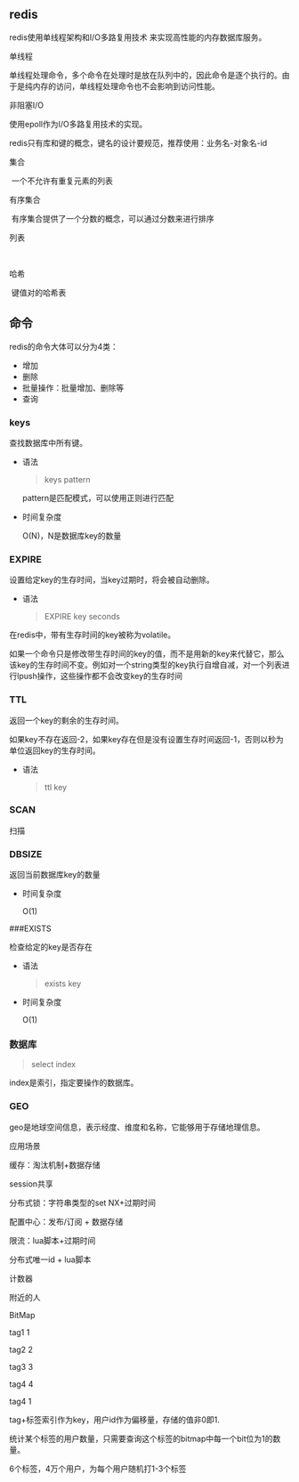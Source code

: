 ## redis

redis使用单线程架构和I/O多路复用技术 来实现高性能的内存数据库服务。



单线程

单线程处理命令，多个命令在处理时是放在队列中的，因此命令是逐个执行的。由于是纯内存的访问，单线程处理命令也不会影响到访问性能。



非阻塞I/O

使用epoll作为I/O多路复用技术的实现。



redis只有库和键的概念，键名的设计要规范，推荐使用：业务名-对象名-id











集合

​	一个不允许有重复元素的列表



有序集合

​	有序集合提供了一个分数的概念，可以通过分数来进行排序

列表

​	

哈希

​	键值对的哈希表



## 命令

redis的命令大体可以分为4类：

- 增加
- 删除
- 批量操作：批量增加、删除等
- 查询

### keys

查找数据库中所有键。

- 语法

  > keys pattern

  pattern是匹配模式，可以使用正则进行匹配

- 时间复杂度

  O(N)，N是数据库key的数量



### EXPIRE

设置给定key的生存时间，当key过期时，将会被自动删除。

- 语法

  > EXPIRE key seconds

在redis中，带有生存时间的key被称为volatile。

如果一个命令只是修改带生存时间的key的值，而不是用新的key来代替它，那么该key的生存时间不变。例如对一个string类型的key执行自增自减，对一个列表进行lpush操作，这些操作都不会改变key的生存时间



### TTL

返回一个key的剩余的生存时间。

如果key不存在返回-2，如果key存在但是没有设置生存时间返回-1，否则以秒为单位返回key的生存时间。

- 语法

  > ttl key



### SCAN

扫描





### DBSIZE

返回当前数据库key的数量

- 时间复杂度

  O(1)



###EXISTS

检查给定的key是否存在

- 语法

  > exists key

- 时间复杂度

  O(1)









### 数据库

> select index

index是索引，指定要操作的数据库。









### GEO

geo是地球空间信息，表示经度、维度和名称，它能够用于存储地理信息。





应用场景

缓存：淘汰机制+数据存储

session共享

分布式锁：字符串类型的set NX+过期时间

配置中心：发布/订阅 + 数据存储

限流：lua脚本+过期时间

分布式唯一id + lua脚本

计数器

附近的人





BitMap

tag1 1  

tag2 2

tag3 3

tag4 4

tag4 1

tag+标签索引作为key，用户id作为偏移量，存储的值非0即1.



统计某个标签的用户数量，只需要查询这个标签的bitmap中每一个bit位为1的数量。

6个标签，4万个用户，为每个用户随机打1-3个标签